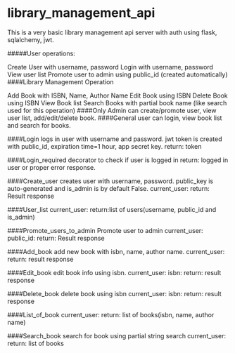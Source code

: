 # library_management_api

This is a very basic library management api server with auth using flask, sqlalchemy, jwt.

#####User operations:

Create User with username, password
Login with username, password
View user list
Promote user to admin using public_id (created automatically)
####Library Management Operation

Add Book with ISBN, Name, Author Name
Edit Book using ISBN
Delete Book using ISBN
View Book list
Search Books with partial book name (like search used for this operation)
####Only Admin can create/promote user, view user list, add/edit/delete book.
####General user can login, view book list and search for books.


####Login
logs in user with username and password.
jwt token is created with public_id, expiration time=1 hour, app secret key.
return: token

####Login_required
decorator to check if user is logged in
return: logged in user or proper error response.

####Create_user
creates user with username, password. public_key is auto-generated and is_admin is by default False.
current_user:
return: Result response

####User_list
current_user:
return:list of users(username, public_id and is_admin)

####Promote_users_to_admin
Promote user to admin
current_user:
public_id:
return: Result response


####Add_book
add new book with isbn, name, author name.
current_user:
return: result response


####Edit_book
 edit book info using isbn.
current_user:
isbn:
return: result response


####Delete_book
delete book using isbn
current_user:
isbn:
return: result response


####List_of_book
current_user:
return: list of books(isbn, name, author name)


####Search_book
search for book using partial string search
current_user:
return: list of books




